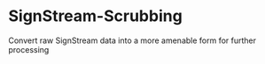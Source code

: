 # SignStream-Scrubbing
Convert raw SignStream data into a more amenable form for further processing
